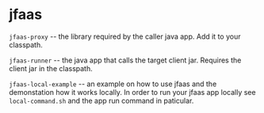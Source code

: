 # jfaas

`jfaas-proxy` -- the library required by the caller java app. Add it to your classpath.

`jfaas-runner` -- the java app that calls the target client jar. Requires the client jar in the classpath.

`jfaas-local-example` -- an example on how to use jfaas and the demonstation how it works locally. In order to run your jfaas app locally see `local-command.sh` and the app run command in paticular.
